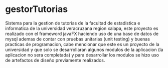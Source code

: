 # gestorTutorias
Sistema para la gestion de tutorias de la facultad de estadistica e informatica de la universidad veracruzana region xalapa, este proyecto es realizado con el frameword javaFX haciendo uso de una base de datos de mysql ademas de contar con pruebas unitarias (unit testing) y buenas practicas de programacion, cabe mencionar que este es un proyecto de la universidad y que solo se desarrollaran algunos modulos de la aplicacion (la aplicacion no sera completada) y para desarrollar los modulos se hizo uso de artefactos de diseño previamente realizados.
